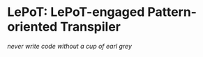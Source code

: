 LePoT: LePoT-engaged Pattern-oriented Transpiler
================================================
_never write code without a cup of earl grey_
